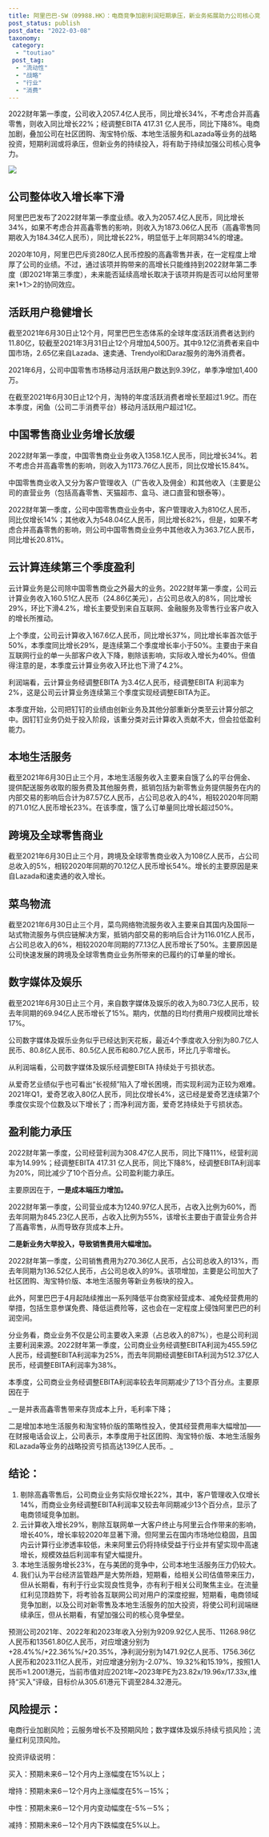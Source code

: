 ```yaml
---
title: 阿里巴巴-SW（09988.HK）：电商竞争加剧利润短期承压，新业务拓展助力公司核心竞争力
post_status: publish
post_date: "2022-03-08"
taxonomy:
 category: 
  - "toutiao"
 post_tag: 
  - "流动性"
  - "战略"
  - "行业"
  - "消费"
---
```


2022财年第一季度，公司收入2057.4亿人民币，同比增长34%，不考虑合并高鑫零售，则收入同比增长22%；经调整EBITA 417.31 亿人民币，同比下降8%。电商加剧，叠加公司在社区团购、淘宝特价版、本地生活服务和Lazada等业务的战略投资，短期利润或将承压，但新业务的持续投入，将有助于持续加强公司核心竞争力。

![](https://cdn.fendou.la/funstoutiao/2021/07/alibaba-hk.jpg)

## 公司整体收入增长率下滑

阿里巴巴发布了2022财年第一季度业绩。收入为2057.4亿人民币，同比增长34%，如果不考虑合并高鑫零售的影响，则收入为1873.06亿人民币（高鑫零售同期收入为184.34亿人民币），同比增长22%，明显低于上年同期34%的增速。

2020年10月，阿里巴巴斥资280亿人民币控股的高鑫零售并表，在一定程度上增厚了公司的业绩。不过，通过该项并购带来的高增长只能维持到2022财年第二季度（即2021年第三季度），未来能否延续高增长取决于该项并购是否可以给阿里带来1+1＞2的协同效应。

## 活跃用户稳健增长

截至2021年6月30日止12个月，阿里巴巴生态体系的全球年度活跃消费者达到约11.80亿，较截至2021年3月31日止12个月增加4,500万。其中9.12亿消费者来自中国市场，2.65亿来自Lazada、速卖通、Trendyol和Daraz服务的海外消费者。

2021年6月，公司中国零售市场移动月活跃用户数达到9.39亿，单季净增加1,400万。

在截至2021年6月30日止12个月，淘特的年度活跃消费者增长至超过1.9亿。而在本季度，闲鱼（公司二手消费平台）移动月活跃用户超过1亿。

## 中国零售商业业务增长放缓

2022财年第一季度，中国零售商业业务收入1358.1亿人民币，同比增长34%。若不考虑合并高鑫零售的影响，则收入为1173.76亿人民币，同比仅增长15.84%。

中国零售商业收入又分为客户管理收入（广告收入及佣金）和其他收入（主要是公司的直营业务（包括高鑫零售、天猫超市、盒马、进口直营和银泰等）。

2022财年第一季度，公司中国零售商业业务中，客户管理收入为810亿人民币，同比仅增长14%；其他收入为548.04亿人民币，同比增长82%，但是，如果不考虑合并高鑫零售的影响，则公司中国零售商业业务中其他收入为363.7亿人民币，同比增长20.81%。

## 云计算连续第三个季度盈利

云计算业务是公司除中国零售商业之外最大的业务。2022财年第一季度，公司云计算业务收入160.51亿人民币（24.86亿美元），占公司总收入的8%，同比增长29%，环比下滑4.2%，增长主要受到来自互联网、金融服务及零售行业客户收入的增长所推动。

上个季度，公司云计算收入167.6亿人民币，同比增长37%，同比增长率首次低于50%，本季度同比增长29%，是连续第二个季度增长率小于50%。主要由于来自互联网行业的单一头部客户收入下降，剔除该影响，实际收入增长为40%。但值得注意的是，本季度云计算业务收入环比也下滑了4.2%。

利润端看，云计算业务经调整EBITA 为3.4亿人民币，经调整EBITA 利润率为2%，这是公司云计算业务连续第三个季度实现经调整EBITA为正。

本季度开始，公司把钉钉的业绩由创新业务及其他分部重新分类至云计算分部之中。因钉钉业务仍处于投入阶段，该重分类对云计算收入贡献不大，但会拉低盈利能力。

## 本地生活服务

截至2021年6月30日止三个月，本地生活服务收入主要来自饿了么的平台佣金、提供配送服务收取的服务费及其他服务费，抵销包括为新零售业务提供服务在内的内部交易的影响后合计为87.57亿人民币，占公司总收入的4%，相较2020年同期的71.01亿人民币增长23%。在该季度，饿了么订单量同比增长超过50%。

## 跨境及全球零售商业

截至2021年6月30日止三个月，跨境及全球零售商业收入为108亿人民币，占公司总收入的5%，相较2020年同期的70.12亿人民币增长54%。增长的主要原因是来自Lazada和速卖通的收入增长。

## 菜鸟物流

截至2021年6月30日止三个月，菜鸟网络物流服务收入主要来自其国内及国际一站式物流服务与供应链解决方案，抵销内部交易的影响后合计为116.01亿人民币，占公司总收入的6%，相较2020年同期的77.13亿人民币增长了50%。主要原因是公司快速发展的跨境及全球零售商业业务所带来的已履约的订单量的增长。

## 数字媒体及娱乐

截至2021年6月30日止三个月，来自数字媒体及娱乐的收入为80.73亿人民币，较去年同期的69.94亿人民币增长了15%。期内，优酷的日均付费用户规模同比增长17%。

公司数字媒体及娱乐业务似乎已经达到天花板，最近4个季度收入分别为80.7亿人民币、80.8亿人民币、80.5亿人民币和80.7亿人民币，环比几乎零增长。

从利润端看，公司数字媒体及娱乐经调整EBITA 持续处于亏损状态。

从爱奇艺业绩似乎也可看出“长视频”陷入了增长困境，而实现利润为正较为艰难。2021年Q1，爱奇艺收入80亿人民币，同比仅增长4%，这已经是爱奇艺连续第7个季度仅实现个位数及以下增长了；而净利润方面，爱奇艺持续处于亏损状态。

## 盈利能力承压

2022财年第一季度，公司经营利润为308.47亿人民币，同比下降11%，经营利润率为14.99%；经调整EBITA 417.31 亿人民币，同比下降8%，经调整EBITA利润率为20%，同比减少了10个百分点。公司盈利能力承压。

主要原因在于，**一是成本端压力增加。**

2022财年第一季度，公司营业成本为1240.97亿人民币，占收入比例为60%，而去年同期为845.23亿人民币，占收入比例为55%，该增长主要由于直营业务合并了高鑫零售，从而导致存货成本上升。

**二是新业务大举投入，导致销售费用大幅增加。**

2022财年第一季度，公司销售费用为270.36亿人民币，占公司总收入的13%，而去年同期为136.52亿人民币，占公司总收入的9%。该项增加，主要是公司加大了社区团购、淘宝特价版、本地生活服务等新业务板块的投入。

此外，阿里巴巴于4月起陆续推出一系列降低平台商家经营成本、减免经营费用的举措，包括生意参谋免费、降低运费险等，这也会在一定程度上侵蚀阿里巴巴的利润空间。

分业务看，商业业务不仅是公司主要收入来源（占总收入的87%），也是公司利润主要利润来源。2022财年第一季度，公司商业业务经调整EBITA利润为455.59亿人民币，经调整EBITA利润率为25%，而去年同期经调整EBITA利润为512.37亿人民币，经调整EBITA利润率为38%。

本季度，公司商业业务经调整EBITA利润率较去年同期减少了13个百分点。主要原因在于

_一是并表高鑫零售带来存货成本上升，毛利率下降；

二是增加本地生活服务和淘宝特价版的策略性投入，使其经营费用率大幅增加——在财报电话会议上，公司表示，本季度用于社区团购、淘宝特价版、本地生活服务和Lazada等业务的战略投资亏损高达139亿人民币。_

## 结论：

1. 剔除高鑫零售后，公司商业业务实际仅增长22%，其中，客户管理收入仅增长14%，而商业业务经调整EBITA利润率又较去年同期减少13个百分点，显示了电商领域竞争加剧。
2. 云计算收入增长29%，剔除互联网单一大客户终止与阿里云合作带来的影响，增长40%，增长率较2020年显著下滑。但阿里云在国内市场地位稳固，且国内云计算行业渗透率较低，未来阿里云仍将持续受益于行业并有望实现中高速增长，规模效益后利润率有望大幅提升。
3. 本地生活服务增长23%，在与美团的竞争中，公司本地生活服务压力仍较大。
4. 我们认为平台经济监管趋严是大势所趋，短期看，给相关公司估值带来压力，但从长期看，有利于行业实现良性竞争，亦有利于相关公司聚焦主业。在流量红利见顶趋势下，将考验各互联网公司对用户的深度挖掘，短期看，电商领域竞争加剧，以及公司对新零售及本地生活服务的加大投资，将使公司利润端继续承压，但从长期看，有望加强公司的核心竞争壁垒。

预测公司2021年、2022年和2023年收入分别为9209.92亿人民币、11268.98亿人民币和13561.80亿人民币，对应增速分别为+28.4%%/+22.36%%/+20.35%，净利润分别为1471.92亿人民币、1756.36亿人民币和2023.11亿人民币，对应增速分别为-2.07%、19.32%和15.19%，按照1人民币≈1.2001港元，当前市值对应2021年~2023年PE为23.82x/19.96x/17.33x,维持“买入”评级，目标价从305.61港元下调至284.32港元。

## 风险提示：

电商行业加剧风险；云服务增长不及预期风险；数字媒体及娱乐持续亏损风险；流量红利见顶风险。

投资评级说明：

买入：预期未来6－12个月内上涨幅度在15%以上；

增持：预期未来6－12个月内上涨幅度在5%－15%；

中性：预期未来6－12个月内变动幅度在-5%－5%；

减持：预期未来6－12个月内下跌幅度在5%以上。
